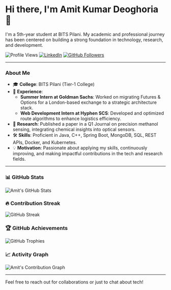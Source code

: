 # Hi there, I'm Amit Kumar Deoghoria 👋

I'm a 5th-year student at BITS Pilani. My academic and professional journey has been centered on building a strong foundation in technology, research, and development.

![Profile Views](https://komarev.com/ghpvc/?username=AmitKumarDeoghoria&color=blue&style=flat)
[![LinkedIn](https://img.shields.io/badge/LinkedIn-amitkdeoghoria-blue?logo=linkedin&logoColor=white)](https://www.linkedin.com/in/amitkdeoghoria/)
[![GitHub Followers](https://img.shields.io/github/followers/AmitKumarDeoghoria?label=Followers&style=social)](https://github.com/AmitKumarDeoghoria?tab=followers)

---

### About Me
- 🎓 **College**: BITS Pilani (Tier-1 College)
- 🏢 **Experience**:
  - **Summer Intern at Goldman Sachs**: Worked on migrating Futures & Options for a London-based exchange to a strategic architecture stack.
  - **Web Development Intern at Hyphen SCS**: Developed and optimized route algorithms to enhance logistics efficiency.
- 🧪 **Research**: Published a paper in a Q1 Journal on precision methanol sensing, integrating chemical insights into optical sensors.
- 🛠 **Skills**: Proficient in Java, C++, Spring Boot, MongoDB, SQL, REST APIs, Docker, and Kubernetes.
- 💡 **Motivation**: Passionate about applying my skills, continuously improving, and making impactful contributions in the tech and research fields.

---

### 📊 GitHub Stats
![Amit's GitHub Stats](https://github-readme-stats.vercel.app/api?username=AmitKumarDeoghoria&count_private=true&show_icons=true&theme=radical&include_all_commits=true)

### 🔥 Contribution Streak
![GitHub Streak](https://streak-stats.demolab.com/?user=AmitKumarDeoghoria&theme=radical)

### 🏆 GitHub Achievements
![GitHub Trophies](https://github-profile-trophy.vercel.app/?username=AmitKumarDeoghoria&theme=radical&no-frame=true&column=7)

### 📈 Activity Graph
![Amit's Contribution Graph](https://github-readme-activity-graph.vercel.app/graph?username=AmitKumarDeoghoria&theme=radical)

---

Feel free to reach out for collaborations or just to chat about tech!
